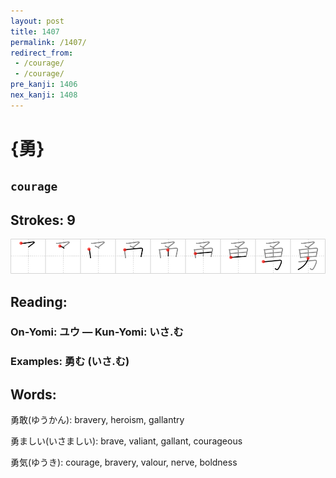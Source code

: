 ```yaml
---
layout: post
title: 1407
permalink: /1407/
redirect_from:
 - /courage/
 - /courage/
pre_kanji: 1406
nex_kanji: 1408
---
```


# {勇}

## `courage`

## Strokes: 9

<div class="stroke"><img src="../images/E58B87.png" /></div>

## Reading:

### On-Yomi: ユウ &mdash; Kun-Yomi: いさ.む

### Examples: 勇む (いさ.む)

## Words:

勇敢(ゆうかん): bravery, heroism, gallantry

勇ましい(いさましい): brave, valiant, gallant, courageous

勇気(ゆうき): courage, bravery, valour, nerve, boldness
